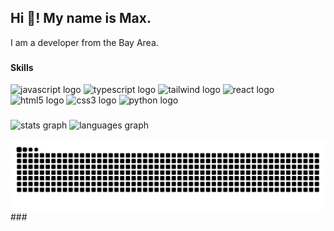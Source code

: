 <h2 align="left">Hi 👋! My name is Max.</h2>
I am a developer from the Bay Area.

###

#### Skills


<div>
<img src="https://cdn.jsdelivr.net/gh/devicons/devicon/icons/javascript/javascript-original.svg" height="30" alt="javascript logo"  />

<img src="https://cdn.jsdelivr.net/gh/devicons/devicon/icons/typescript/typescript-original.svg" height="30" alt="typescript logo"  />

<img src="https://cdn.jsdelivr.net/gh/devicons/devicon/icons/tailwindcss/tailwindcss-original.svg" height="30" alt="tailwind logo"  />

<img src="https://cdn.jsdelivr.net/gh/devicons/devicon/icons/react/react-original.svg" height="30" alt="react logo"  />

<img src="https://cdn.jsdelivr.net/gh/devicons/devicon/icons/html5/html5-original.svg" height="30" alt="html5 logo"  />

<img src="https://cdn.jsdelivr.net/gh/devicons/devicon/icons/css3/css3-original.svg" height="30" alt="css3 logo"  />

<img src="https://cdn.jsdelivr.net/gh/devicons/devicon/icons/python/python-original.svg" height="30" alt="python logo"  />
</div>

###

<div>
  <img src="https://github-readme-stats.vercel.app/api?username=maxas10&hide_title=false&hide_rank=false&show_icons=true&include_all_commits=true&count_private=true&disable_animations=false&theme=dracula&locale=en&hide_border=false" height="150" alt="stats graph"  />
  <img src="https://github-readme-stats.vercel.app/api/top-langs?username=maxas10&locale=en&hide_title=false&layout=compact&card_width=320&langs_count=5&theme=dracula&hide_border=false" height="150" alt="languages graph"  />
</div>


  
<br clear="both">

<img src="https://raw.githubusercontent.com/maxas10/maxas10/output/snake.svg" alt="Snake animation" />
###
<!--
**maxas10/maxas10** is a ✨ _special_ ✨ repository because its `README.md` (this file) appears on your GitHub profile.

Here are some ideas to get you started:

- 🔭 I’m currently working on ...
- 🌱 I’m currently learning ...
- 👯 I’m looking to collaborate on ...
- 🤔 I’m looking for help with ...
- 💬 Ask me about ...
- 📫 How to reach me: ...
- 😄 Pronouns: ...
- ⚡ Fun fact: ...
-->

